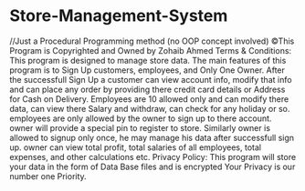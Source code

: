 # Store-Management-System
//Just a Procedural Programming method (no OOP concept involved)
©This Program is Copyrighted and Owned by Zohaib Ahmed
Terms & Conditions:
    This program is designed to manage store data. The main features of this program is to Sign Up customers,
    employees, and Only One Owner. After the successfull Sign Up a customer can view account info, modify that
    info and can place any order by providing there credit card details or Address for Cash on Delivery.
    Employees are 10 allowed only and can modify there data, can view there Salary and withdraw, can check for
    any holiday or so. employees are only allowed by the owner to sign up to there account. owner will provide
    a special pin to register to store.
    Similarly owner is allowed to signup only once, he may manage his data after successfull sign up. owner
    can view total profit, total salaries of all employees, total expenses, and other calculations etc.
Privacy Policy:
    This program will store your data in the form of Data Base files and is encrypted
    Your Privacy is our number one Priority.
